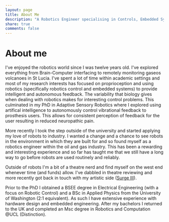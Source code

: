 ```yaml
---
layout: page
title: About Me
description: "A Robotics Engineer specialising in Controls, Embedded Systems, and Human-Robot Interactions"
share: true
comments: false
---
```


# About me

I've enjoyed the robotics world since I was twelve years old. I've explored everything from Brain-Computer interfacing to remotely monitoring gaseos volcanoes in St Lucia. I've spent a lot of time within academic settings and most of my research interests has focused on proprioception and using robotics (specifically robotics control and embedded systems) to provide intelligent and autonomous feedback. The variability that biology gives when dealing with robotics makes for interesting control problems. This culminated in my PhD in Adaptive Sensory Robotics where I explored using artifical intelligence to autonomously control vibrational feedback to prosthesis users. This allows for consistent perception of feedback for the user resulting in reduced neuropathic pain. 

More recently I took the step outside of the university and started applying my love of robots to industry. I wanted a change and a chance to see robots in the environment in which they are built for and so found myself as a robotics engineer within the oil and gas industry. This has been a rewarding and interesting experience and so far has taught me that we still have a long way to go before robots are used routinely and reliably. 

Outside of robots I'm a bit of a theatre nerd and find myself on the west end whenever time (and funds) allow. I've dabbled in theatre reviewing and more recently got back in touch with my artistic side ([Surge III](https://www.arts.ac.uk/study-at-ual/postgraduate-study/postgraduate-community/stories/surge-iii-layers-of-perception-by-natalia-mesa)). 

Prior to the PhD I obtained a BSEE degree in Electrical Engineering (with a focus on Robotic Control) and a BSc in Applied Physics from the University of Washington (2:1 equivalent). As such I have extensive experience with hardware design and embedded engineering. After my bachelors I returned to the UK and completed an Msc degree in Robotics and Computation @UCL (Distinction). 
